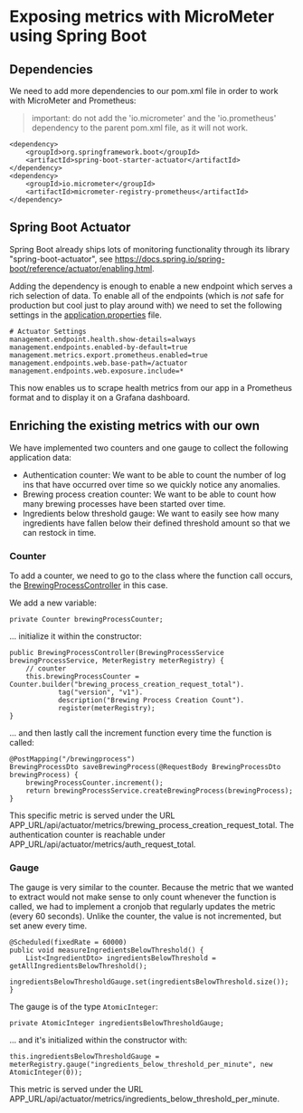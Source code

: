 # Exposing metrics with MicroMeter using Spring Boot

## Dependencies

We need to add more dependencies to our pom.xml file in order to work with MicroMeter and Prometheus:

> important: do not add the 'io.micrometer' and the 'io.prometheus' dependency to the parent pom.xml file, as it will not work.

```code
<dependency>
    <groupId>org.springframework.boot</groupId>
    <artifactId>spring-boot-starter-actuator</artifactId>
</dependency>
<dependency>
    <groupId>io.micrometer</groupId>
    <artifactId>micrometer-registry-prometheus</artifactId>
</dependency>
```

## Spring Boot Actuator

Spring Boot already ships lots of monitoring functionality through its library "spring-boot-actuator", see https://docs.spring.io/spring-boot/reference/actuator/enabling.html.

Adding the dependency is enough to enable a new endpoint which serves a rich selection of data. To enable all of the endpoints (which is _not_ safe for production but cool just to play around with) we need to set the following settings in the [application.properties](/backend/src/main/resources/application.properties) file.

```code
# Actuator Settings
management.endpoint.health.show-details=always
management.endpoints.enabled-by-default=true
management.metrics.export.prometheus.enabled=true
management.endpoints.web.base-path=/actuator
management.endpoints.web.exposure.include=*
```

This now enables us to scrape health metrics from our app in a Prometheus format and to display it on a Grafana dashboard.

## Enriching the existing metrics with our own

We have implemented two counters and one gauge to collect the following application data:

- Authentication counter: We want to be able to count the number of log ins that have occurred over time so we quickly notice any anomalies.
- Brewing process creation counter: We want to be able to count how many brewing processes have been started over time.
- Ingredients below threshold gauge: We want to easily see how many ingredients have fallen below their defined threshold amount so that we can restock in time.

### Counter

To add a counter, we need to go to the class where the function call occurs, the [BrewingProcessController](/backend/src/main/java/ch/schuum/backend/controller/BrewingProcessController.java) in this case.

We add a new variable:

```code
private Counter brewingProcessCounter;
```

... initialize it within the constructor:

```code
public BrewingProcessController(BrewingProcessService brewingProcessService, MeterRegistry meterRegistry) {
    // counter
    this.brewingProcessCounter = Counter.builder("brewing_process_creation_request_total").
            tag("version", "v1").
            description("Brewing Process Creation Count").
            register(meterRegistry);
}
```

... and then lastly call the increment function every time the function is called:

```code
@PostMapping("/brewingprocess")
BrewingProcessDto saveBrewingProcess(@RequestBody BrewingProcessDto brewingProcess) {
    brewingProcessCounter.increment();
    return brewingProcessService.createBrewingProcess(brewingProcess);
}
```

This specific metric is served under the URL APP_URL/api/actuator/metrics/brewing_process_creation_request_total. The authentication counter is reachable under APP_URL/api/actuator/metrics/auth_request_total.

### Gauge

The gauge is very similar to the counter. Because the metric that we wanted to extract would not make sense to only count whenever the function is called, we had to implement a cronjob that regularly updates the metric (every 60 seconds). Unlike the counter, the value is not incremented, but set anew every time.

```code
@Scheduled(fixedRate = 60000)
public void measureIngredientsBelowThreshold() {
    List<IngredientDto> ingredientsBelowThreshold = getAllIngredientsBelowThreshold();
    ingredientsBelowThresholdGauge.set(ingredientsBelowThreshold.size());
}
```

The gauge is of the type `AtomicInteger`:

```code
private AtomicInteger ingredientsBelowThresholdGauge;
```

... and it's initialized within the constructor with:

```code
this.ingredientsBelowThresholdGauge = meterRegistry.gauge("ingredients_below_threshold_per_minute", new AtomicInteger(0));
```

This metric is served under the URL APP_URL/api/actuator/metrics/ingredients_below_threshold_per_minute.
